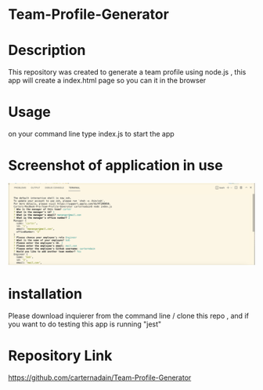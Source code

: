 # Team-Profile-Generator

# Description 
This repository was created to generate a team profile using node.js , this app will create a index.html page so you can it in the browser

# Usage
on your command line type index.js to start the app

# Screenshot of application in use
![Screen Shot of the App in use](/assets/images/app.png)

# installation
Please download inquierer from the command line / clone this repo , and if you want to do testing this app is running "jest"


# Repository Link
https://github.com/carternadain/Team-Profile-Generator